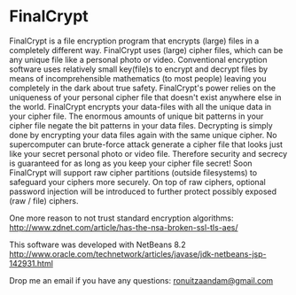 # FinalCrypt

FinalCrypt is a file encryption program that encrypts (large) files in a completely different way.
FinalCrypt uses (large) cipher files, which can be any unique file like a personal photo or video.
Conventional encryption software uses relatively small key(file)s to encrypt and decrypt files
by means of incomprehensible mathematics (to most people) leaving you completely in the dark about true safety.
FinalCrypt's power relies on the uniqueness of your personal cipher file that doesn't exist anywhere else in the world.
FinalCrypt encrypts your data-files with all the unique data in your cipher file.
The enormous amounts of unique bit patterns in your cipher file negate the bit patterns in your data files.
Decrypting is simply done by encrypting your data files again with the same unique cipher.
No supercomputer can brute-force attack generate a cipher file that looks just like your secret personal photo or video file.
Therefore security and secrecy is guaranteed for as long as you keep your cipher file secret!
Soon FinalCrypt will support raw cipher partitions (outside filesystems) to safeguard your ciphers more securely.
On top of raw ciphers, optional password injection will be introduced to further protect possibly exposed (raw / file) ciphers.

One more reason to not trust standard encryption algorithms:
http://www.zdnet.com/article/has-the-nsa-broken-ssl-tls-aes/

This software was developed with NetBeans 8.2
http://www.oracle.com/technetwork/articles/javase/jdk-netbeans-jsp-142931.html

Drop me an email if you have any questions: ronuitzaandam@gmail.com